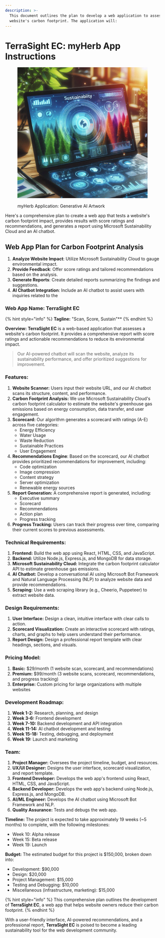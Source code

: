 ```yaml
---
description: >-
  This document outlines the plan to develop a web application to assess a
  website's carbon footprint. The application will:
---
```


# TerraSight EC: myHerb App Instructions

<figure><img src="../.gitbook/assets/sustainability futuristic computer screen myherb AI art 3.jpeg" alt=""><figcaption><p>myHerb Application: Generative AI Artwork</p></figcaption></figure>

Here's a comprehensive plan to create a web app that tests a website's carbon footprint impact, provides results with score ratings and recommendations, and generates a report using Microsoft Sustainability Cloud and an AI chatbot.

## Web App Plan for Carbon Footprint Analysis

1. **Analyze Website Impact**: Utilize Microsoft Sustainability Cloud to gauge environmental impact.
2. **Provide Feedback**: Offer score ratings and tailored recommendations based on the analysis.
3. **Generate Reports**: Create detailed reports summarizing the findings and suggestions.
4. **AI Chatbot Integration**: Include an AI chatbot to assist users with inquiries related to the

### **Web App Name:** TerraSight EC

{% hint style="info" %}
**Tagline:** "Scan, Score, Sustain"\*\*
{% endhint %}

**Overview:** **TerraSight EC** is a web-based application that assesses a website's carbon footprint. It provides a comprehensive report with score ratings and actionable recommendations to reduce its environmental impact.&#x20;

> Our AI-powered chatbot will scan the website, analyze its sustainability performance, and offer prioritized suggestions for improvement.

### **Features:**

1. **Website Scanner:** Users input their website URL, and our AI chatbot scans its structure, content, and performance.
2. **Carbon Footprint Analysis:** We use Microsoft Sustainability Cloud's carbon footprint calculator to estimate the website's greenhouse gas emissions based on energy consumption, data transfer, and user engagement.
3. **Scorecard:** Our algorithm generates a scorecard with ratings (A-E) across five categories:
   * Energy Efficiency
   * Water Usage
   * Waste Reduction
   * Sustainable Practices
   * User Engagement
4. **Recommendations Engine**: Based on the scorecard, our AI chatbot provides prioritized recommendations for improvement, including:
   * Code optimization
   * Image compression
   * Content strategy
   * Server optimization
   * Renewable energy sources
5. **Report Generation:** A comprehensive report is generated, including:
   * Executive summary
   * Scorecard
   * Recommendations
   * Action plan
   * Progress tracking
6. **Progress Tracking:** Users can track their progress over time, comparing their current scores to previous assessments.

### **Technical Requirements:**

1. **Frontend:** Build the web app using React, HTML, CSS, and JavaScript.
2. **Backend:** Utilize Node.js, Express.js, and MongoDB for data storage.
3. **Microsoft Sustainability Cloud:** Integrate the carbon footprint calculator API to estimate greenhouse gas emissions.
4. **AI Chatbot:** Develop a conversational AI using Microsoft Bot Framework and Natural Language Processing (NLP) to analyze website data and provide recommendations.
5. **Scraping:** Use a web scraping library (e.g., Cheerio, Puppeteer) to extract website data.

### **Design Requirements:**

1. **User Interface:** Design a clean, intuitive interface with clear calls to action.
2. **Scorecard Visualization:** Create an interactive scorecard with ratings, charts, and graphs to help users understand their performance.
3. **Report Design:** Design a professional report template with clear headings, sections, and visuals.

### **Pricing Model:**

1. **Basic:** $29/month (1 website scan, scorecard, and recommendations)
2. **Premium:** $99/month (3 website scans, scorecard, recommendations, and progress tracking)
3. **Enterprise:** Custom pricing for large organizations with multiple websites

### **Development Roadmap:**

1. **Week 1-2:** Research, planning, and design
2. **Week 3-6:** Frontend development
3. **Week 7-10:** Backend development and API integration
4. **Week 11-14:** AI chatbot development and testing
5. **Week 15-18:** Testing, debugging, and deployment
6. **Week 19:** Launch and marketing

### **Team:**

1. **Project Manager:** Oversees the project timeline, budget, and resources.
2. **UX/UI Designer:** Designs the user interface, scorecard visualization, and report template.
3. **Frontend Developer:** Develops the web app's frontend using React, HTML, CSS, and JavaScript.
4. **Backend Developer:** Develops the web app's backend using Node.js, Express.js, and MongoDB.
5. **AI/ML Engineer:** Develops the AI chatbot using Microsoft Bot Framework and NLP.
6. **Quality Assurance:** Tests and debugs the web app.

**Timeline:** The project is expected to take approximately 19 weeks (\~5 months) to complete, with the following milestones:

* Week 10: Alpha release
* Week 15: Beta release
* Week 19: Launch

**Budget:** The estimated budget for this project is $150,000, broken down into:

* Development: $90,000
* Design: $20,000
* Project Management: $15,000
* Testing and Debugging: $10,000
* Miscellaneous (infrastructure, marketing): $15,000

{% hint style="info" %}
This comprehensive plan outlines the development of **TerraSight EC**, a web app that helps website owners reduce their carbon footprint.&#x20;
{% endhint %}

With a user-friendly interface, AI-powered recommendations, and a professional report, **TerraSight EC** is poised to become a leading sustainability tool for the web development community.
